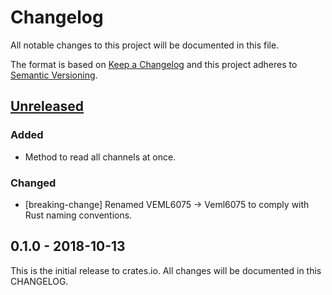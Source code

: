 # Changelog

All notable changes to this project will be documented in this file.

The format is based on [Keep a Changelog](http://keepachangelog.com/en/1.0.0/)
and this project adheres to [Semantic Versioning](http://semver.org/spec/v2.0.0.html).

## [Unreleased]

### Added
- Method to read all channels at once.

### Changed
- [breaking-change] Renamed VEML6075 -> Veml6075 to comply with Rust naming conventions.

## 0.1.0 - 2018-10-13

This is the initial release to crates.io. All changes will be documented in this CHANGELOG.

[Unreleased]: https://github.com/eldruin/veml6075-rs/compare/v0.1.0...HEAD

